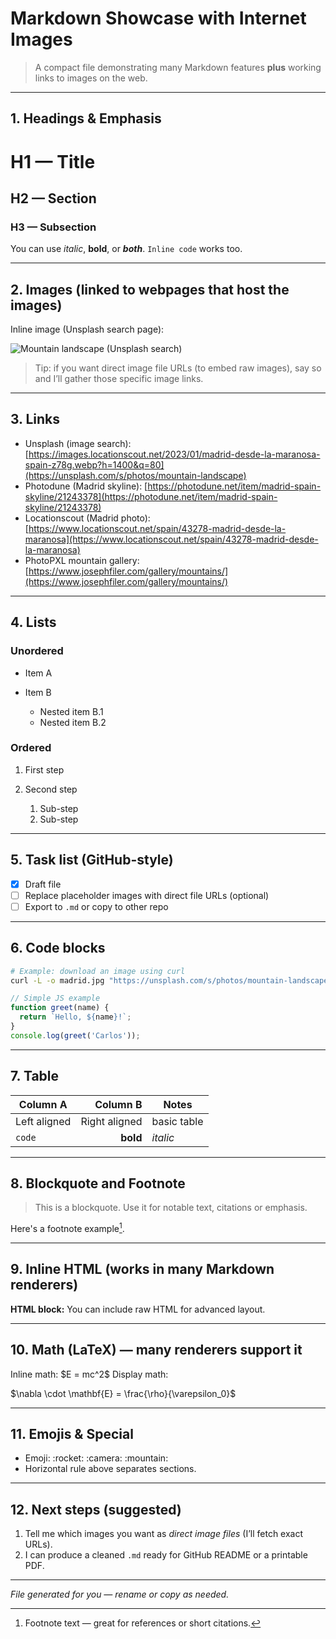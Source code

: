 # Markdown Showcase with Internet Images

> A compact file demonstrating many Markdown features **plus** working links to images on the web.

---

## 1. Headings & Emphasis

# H1 — Title

## H2 — Section

### H3 — Subsection

You can use *italic*, **bold**, or ***both***.  `Inline code` works too.

---

## 2. Images (linked to webpages that host the images)

Inline image (Unsplash search page):

![Mountain landscape (Unsplash search)](https://images.locationscout.net/2023/01/madrid-desde-la-maranosa-spain-z78g.webp?h=1400&q=80)


> Tip: if you want direct image file URLs (to embed raw images), say so and I’ll gather those specific image links.

---

## 3. Links

* Unsplash (image search): [https://images.locationscout.net/2023/01/madrid-desde-la-maranosa-spain-z78g.webp?h=1400&q=80](https://unsplash.com/s/photos/mountain-landscape)
* Photodune (Madrid skyline): [https://photodune.net/item/madrid-spain-skyline/21243378](https://photodune.net/item/madrid-spain-skyline/21243378)
* Locationscout (Madrid photo): [https://www.locationscout.net/spain/43278-madrid-desde-la-maranosa](https://www.locationscout.net/spain/43278-madrid-desde-la-maranosa)
* PhotoPXL mountain gallery: [https://www.josephfiler.com/gallery/mountains/](https://www.josephfiler.com/gallery/mountains/)

---

## 4. Lists

### Unordered

* Item A
* Item B

  * Nested item B.1
  * Nested item B.2

### Ordered

1. First step
2. Second step

   1. Sub-step
   2. Sub-step

---

## 5. Task list (GitHub-style)

* [x] Draft file
* [ ] Replace placeholder images with direct file URLs (optional)
* [ ] Export to `.md` or copy to other repo

---

## 6. Code blocks

```bash
# Example: download an image using curl
curl -L -o madrid.jpg "https://unsplash.com/s/photos/mountain-landscape"
```

```javascript
// Simple JS example
function greet(name) {
  return `Hello, ${name}!`;
}
console.log(greet('Carlos'));
```

---

## 7. Table

| Column A     |      Column B | Notes       |
| ------------ | ------------: | ----------- |
| Left aligned | Right aligned | basic table |
| `code`       |      **bold** | *italic*    |

---

## 8. Blockquote and Footnote

> This is a blockquote. Use it for notable text, citations or emphasis.

Here's a footnote example[^1].

[^1]: Footnote text — great for references or short citations.

---

## 9. Inline HTML (works in many Markdown renderers)

<div>
  <strong>HTML block:</strong> You can include raw HTML for advanced layout.
</div>

---

## 10. Math (LaTeX) — many renderers support it

Inline math: \$E = mc^2\$
Display math:

$\nabla \cdot \mathbf{E} = \frac{\rho}{\varepsilon_0}$

---

## 11. Emojis & Special

* Emoji: \:rocket: \:camera: \:mountain:
* Horizontal rule above separates sections.

---

## 12. Next steps (suggested)

1. Tell me which images you want as *direct image files* (I’ll fetch exact URLs).
2. I can produce a cleaned `.md` ready for GitHub README or a printable PDF.

---

*File generated for you — rename or copy as needed.*
